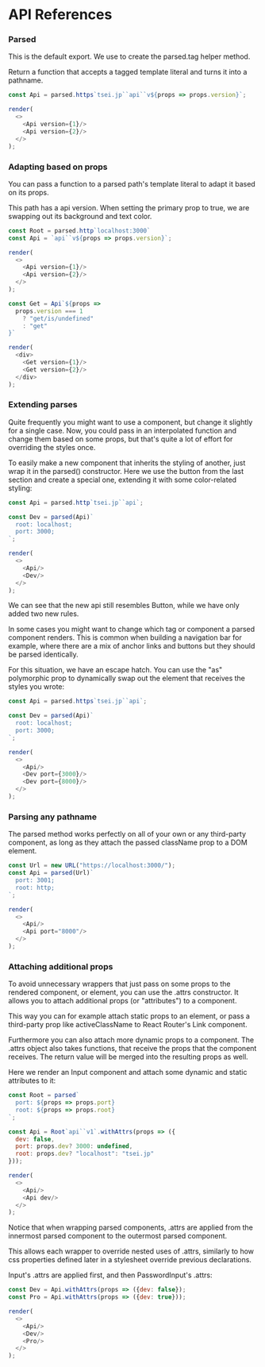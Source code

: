 # API References

### Parsed

This is the default export.
We use to create the parsed.tag helper method.

Return a function that accepts a tagged template literal and turns it into a pathname.

```js
const Api = parsed.https`tsei.jp``api``v${props => props.version}`;

render(
  <>
    <Api version={1}/>
    <Api version={2}/>
  </>
);
```

### Adapting based on props

You can pass a function to a parsed path's template literal to adapt it based on its props.

This path has a api version.
When setting the primary prop to true, we are swapping out its background and text color.

```js
const Root = parsed.http`localhost:3000`
const Api = `api``v${props => props.version}`;

render(
  <>
    <Api version={1}/>
    <Api version={2}/>
  </>
);

const Get = Api`${props =>
  props.version === 1
    ? "get/is/undefined"
    : "get"
}`

render(
  <div>
    <Get version={1}/>
    <Get version={2}/>
  </div>
);
```

### Extending parses

Quite frequently you might want to use a component,
but change it slightly for a single case.
Now, you could pass in an interpolated function and change them based on some props,
but that's quite a lot of effort for overriding the styles once.

To easily make a new component that inherits the styling of another,
just wrap it in the parsed() constructor.
Here we use the button from the last section and create a special one,
extending it with some color-related styling:

```js
const Api = parsed.http`tsei.jp``api`;

const Dev = parsed(Api)`
  root: localhost;
  port: 3000;
`;

render(
  <>
    <Api/>
    <Dev/>
  </>
);
```

We can see that the new api still resembles Button, while we have only added two new rules.

In some cases you might want to change which tag or component a parsed component renders.
This is common when building a navigation bar for example,
where there are a mix of anchor links and buttons but they should be parsed identically.

For this situation, we have an escape hatch.
You can use the "as" polymorphic prop to dynamically swap out the element that receives the styles you wrote:

```js
const Api = parsed.https`tsei.jp``api`;

const Dev = parsed(Api)`
  root: localhost;
  port: 3000;
`;

render(
  <>
    <Api/>
    <Dev port={3000}/>
    <Dev port={8000}/>
  </>
);
```

### Parsing any pathname

The parsed method works perfectly on all of your own or any third-party component,
as long as they attach the passed className prop to a DOM element.

```js
const Url = new URL("https://localhost:3000/");
const Api = parsed(Url)`
  port: 3001;
  root: http;
`;

render(
  <>
    <Api/>
    <Api port="8000"/>
  </>
);
```

### Attaching additional props

To avoid unnecessary wrappers that just pass on some props to the rendered component,
or element, you can use the .attrs constructor.
It allows you to attach additional props (or "attributes") to a component.

This way you can for example attach static props to an element,
or pass a third-party prop like activeClassName to React Router's Link component.

Furthermore you can also attach more dynamic props to a component.
The .attrs object also takes functions,
that receive the props that the component receives.
The return value will be merged into the resulting props as well.

Here we render an Input component and attach some dynamic and static attributes to it:

```js
const Root = parsed`
  port: ${props => props.port}
  root: ${props => props.root}
`;

const Api = Root`api``v1`.withAttrs(props => ({
  dev: false,
  port: props.dev? 3000: undefined,
  root: props.dev? "localhost": "tsei.jp"
}));

render(
  <>
    <Api/>
    <Api dev/>
  </>
);
```

Notice that when wrapping parsed components,
.attrs are applied from the innermost parsed component to the outermost parsed component.

This allows each wrapper to override nested uses of .attrs,
similarly to how css properties defined later in a stylesheet override previous declarations.

Input's .attrs are applied first, and then PasswordInput's .attrs:

```js
const Dev = Api.withAttrs(props => ({dev: false});
const Pro = Api.withAttrs(props => ({dev: true}));

render(
  <>
    <Api/>
    <Dev/>
    <Pro/>
  </>
);
```
